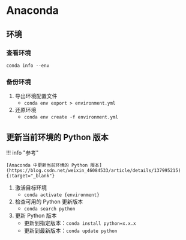 # Anaconda

## 环境

### 查看环境

`conda info --env`

### 备份环境

1. 导出环境配置文件
      - `conda env export > environment.yml`
2. 还原环境
      - `conda env create -f environment.yml`

## 更新当前环境的 Python 版本

!!! info "参考"

    [Anaconda 中更新当前环境的 Python 版本](https://blog.csdn.net/weixin_46084533/article/details/137995215){:target="_blank"}

1. 激活目标环境
      - `conda activate {environment}`
2. 检查可用的 Python 更新版本
      - `conda search python`
3. 更新 Python 版本
      - 更新到指定版本：`conda install python=x.x.x`
      - 更新到最新版本：`conda update python`

